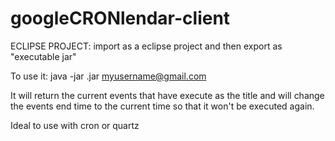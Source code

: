 googleCRONlendar-client
=======================
ECLIPSE PROJECT:
import as a eclipse project and then export as "executable jar"

To use it:
java -jar <myfile>.jar <myusername@gmail.com> <mypassword>

It will return the current events that have execute as the title and will change the events end time to the current time so that it won't be executed again.

Ideal to use with cron or quartz
